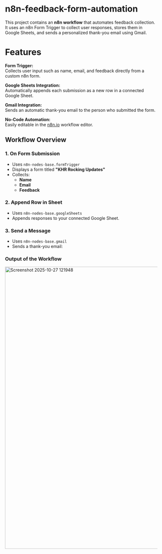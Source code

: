# n8n-feedback-form-automation
This project contains an **n8n workflow** that automates feedback collection.  
It uses an n8n Form Trigger to collect user responses, stores them in Google Sheets, and sends a personalized thank-you email using Gmail.

# Features

**Form Trigger:**  
Collects user input such as name, email, and feedback directly from a custom n8n form.

**Google Sheets Integration:**  
Automatically appends each submission as a new row in a connected Google Sheet.

**Gmail Integration:**  
Sends an automatic thank-you email to the person who submitted the form.

**No-Code Automation:**  
Easily editable in the [n8n.io](https://n8n.io) workflow editor.

## Workflow Overview

### 1. **On Form Submission**
- Uses `n8n-nodes-base.formTrigger`
- Displays a form titled **"KHR Rocking Updates"**
- Collects:
  - **Name**
  - **Email**
  - **Feedback**

### 2. **Append Row in Sheet**
- Uses `n8n-nodes-base.googleSheets`
- Appends responses to your connected Google Sheet.

### 3. **Send a Message**
- Uses `n8n-nodes-base.gmail`
- Sends a thank-you email:
  
### Output of the Workflow
<img width="1919" height="932" alt="Screenshot 2025-10-27 121948" src="https://github.com/user-attachments/assets/c25d4d76-8e6a-4817-8299-373679fed708" />

